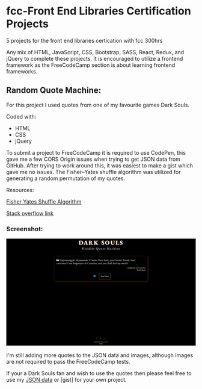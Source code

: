 # fcc-Front End Libraries Certification Projects
5 projects for the front end libraries certication with fcc 300hrs

Any mix of HTML, JavaScript, CSS, Bootstrap, SASS, React, Redux, and jQuery to complete these projects.  It is encouraged to utilize a frontend framework as the FreeCodeCamp section is about learning frontend frameworks.

## Random Quote Machine:

For this project I used quotes from one of my favourite games Dark Souls.

Coded with:
* HTML
* CSS
* jQuery

To submit a project to FreeCodeCamp it is required to use CodePen, this gave me a few CORS Origin issues when trying to get JSON data from GitHub.  After trying to work around this, it was easiest to make a gist which gave me no issues.  The Fisher–Yates shuffle algorithm was utilized for generating a random permutation of my quotes.

Resources:

[Fisher Yates Shuffle Algorithm](https://en.wikipedia.org/wiki/Fisher%E2%80%93Yates_shuffle)

[Stack overflow link](http://stackoverflow.com/a/2450976)


### Screenshot:

![Screenshot of Dark Souls Random Quote Machine](dark-souls-random-quote-machine-fcc.png "Screenshot Dark Souls Random Quote Machine")

I'm still adding more quotes to the JSON data and images, although images are not required to pass the FreeCodeCamp tests.

If your a Dark Souls fan and wish to use the quotes then please feel free to use my [JSON data](https://raw.githubusercontent.com/FoxyStoat/fcc-front-end-libraries-certification/main/random%20quote%20machine/assets/data.json) or [gist] for your own project.

